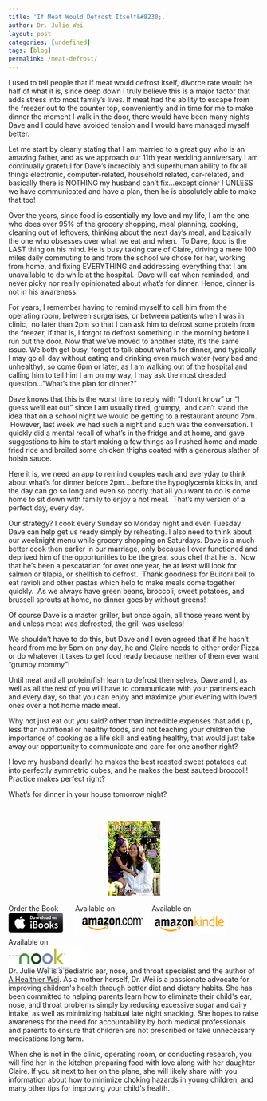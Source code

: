 ```yaml
---
title: 'If Meat Would Defrost Itself&#8230;.'
author: Dr. Julie Wei
layout: post
categories: [undefined]
tags: [blog]
permalink: /meat-defrost/
---
```

I used to tell people that if meat would defrost itself, divorce rate would be half of what it is, since deep down I truly believe this is a major factor that adds stress into most family&#8217;s lives. If meat had the ability to escape from the freezer out to the counter top, conveniently and in time for me to make dinner the moment I walk in the door, there would have been many nights Dave and I could have avoided tension and I would have managed myself better.

Let me start by clearly stating that I am married to a great guy who is an amazing father, and as we approach our 11th year wedding anniversary I am continually grateful for Dave&#8217;s incredibly and superhuman ability to fix all things electronic, computer-related, household related, car-related, and basically there is NOTHING my husband can&#8217;t fix&#8230;except dinner ! UNLESS we have communicated and have a plan, then he is absolutely able to make that too!

Over the years, since food is essentially my love and my life, I am the one who does over 95% of the grocery shopping, meal planning, cooking, cleaning out of leftovers, thinking about the next day&#8217;s meal, and basically the one who obsesses over what we eat and when.  To Dave, food is the LAST thing on his mind. He is busy taking care of Claire, driving a mere 100 miles daily commuting to and from the school we chose for her, working from home, and fixing EVERYTHING and addressing everything that I am unavailable to do while at the hospital.  Dave will eat when reminded, and never picky nor really opinionated about what&#8217;s for dinner. Hence, dinner is not in his awareness.

For years, I remember having to remind myself to call him from the operating room, between surgerises, or between patients when I was in clinic,  no later than 2pm so that I can ask him to defrost some protein from the freezer, if that is, I forgot to defrost something in the morning before I run out the door. Now that we&#8217;ve moved to another state, it&#8217;s the same issue. We both get busy, forget to talk about what&#8217;s for dinner, and typically I may go all day without eating and drinking even much water (very bad and unhealthy), so come 6pm or later, as I am walking out of the hospital and calling him to tell him I am on my way, I may ask the most dreaded question&#8230;&#8221;What&#8217;s the plan for dinner?&#8221;

Dave knows that this is the worst time to reply with &#8220;I don&#8217;t know&#8221; or &#8220;I guess we&#8217;ll eat out&#8221; since I am usually tired, grumpy,  and can&#8217;t stand the idea that on a school night we would be getting to a restaurant around 7pm.  However, last week we had such a night and such was the conversation. I quickly did a mental recall of what&#8217;s in the fridge and at home, and gave suggestions to him to start making a few things as I rushed home and made fried rice and broiled some chicken thighs coated with a generous slather of hoisin sauce.

Here it is, we need an app to remind couples each and everyday to think about what&#8217;s for dinner before 2pm&#8230;.before the hypoglycemia kicks in, and the day can go so long and even so poorly that all you want to do is come home to sit down with family to enjoy a hot meal.  That&#8217;s my version of a perfect day, every day.

Our strategy? I cook every Sunday so Monday night and even Tuesday Dave can help get us ready simply by reheating. I also need to think about our weeknight menu while grocery shopping on Saturdays. Dave is a much better cook then earlier in our marriage, only because I over functioned and deprived him of the opportunities to be the great sous chef that he is.  Now that he&#8217;s been a pescatarian for over one year, he at least will look for salmon or tilapia, or shellfish to defrost.  Thank goodness for Buitoni boil to eat ravioli and other pastas which help to make meals come together quickly.  As we always have green beans, broccoli, sweet potatoes, and brussell sprouts at home, no dinner goes by without greens!

Of course Dave is a master griller, but once again, all those years went by and unless meat was defrosted, the grill was useless!

We shouldn&#8217;t have to do this, but Dave and I even agreed that if he hasn&#8217;t heard from me by 5pm on any day, he and Claire needs to either order Pizza or do whatever it takes to get food ready because neither of them ever want &#8220;grumpy mommy&#8221;!

Until meat and all protein/fish learn to defrost themselves, Dave and I, as well as all the rest of you will have to communicate with your partners each and every day, so that you can enjoy and maximize your evening with loved ones over a hot home made meal.

Why not just eat out you said? other than incredible expenses that add up, less than nutritional or healthy foods, and not teaching your children the importance of cooking as a life skill and eating healthy, that would just take away our opportunity to communicate and care for one another right?

I love my husband dearly! he makes the best roasted sweet potatoes cut into perfectly symmetric cubes, and he makes the best sauteed broccoli! Practice makes perfect right?

What&#8217;s for dinner in your house tomorrow night?

&nbsp;

<span style="width:105px;display:table;margin:0 auto;"><a href="the-book/"><img src="/wp-content/uploads/2014/04/AHealthierWei_cover_150.png" /></a></span>

<p style="height:80px">
  <span style="width:130px;display:inline-block;vertical-align:top;"> Order the Book <a href="https://itunes.apple.com/us/book/a-healthier-wei/id806784060?ls=1&mt=11#" target="_blank" > <img class="size-full wp-image-944" alt="Apple iBooks" title="Apple iBooks" src="/wp-content/uploads/2014/02/Download_on_iBooks_Badge_US-UK_110x40_090513.png" width="110" height="40" /></a> </span> <span style="width:150px;display:inline-block;vertical-align:top;">Available on <a href="http://amzn.to/1fSNqeb" target="_blank" > <img class="size-full wp-image-945" alt="Amazon.com" title="Amazon.com" src="/wp-content/uploads/2014/02/amazon_com_logo_160.jpg" width="160" height="47" /> </a> </span> <span  style="width:150px;display:inline-block;vertical-align:top;">Available on <a href="http://amzn.to/1eHEfNl" target="_blank" > <img class="size-full wp-image-946" alt="Amazon Kindle" title="Amazon Kindle" src="/wp-content/uploads/2014/02/kindle_logo_160.jpg" width="160" height="43" /> </a> </span> <span style="width:150px;display:inline-block;vertical-align:top;">Available on <a href="http://www.barnesandnoble.com/w/a-healthier-wei-julie-wei/1118260302?ean=2940148244592&itm=1&usri=2940148244592" target="_blank" > <img class="size-full wp-image-947" alt="Nook" title="Nook" src="/wp-content/uploads/2014/02/nook_logo_160.png" width="160" height="52" /></a> </span>
</p>

\-----

Dr. Julie Wei is a pediatric ear, nose, and throat specialist and the author of [A Healthier Wei][1]. As a mother herself, Dr. Wei is a passionate advocate for improving children's health through better diet and dietary habits. She has been committed to helping parents learn how to eliminate their child's ear, nose, and throat problems simply by reducing excessive sugar and dairy intake, as well as minimizing habitual late night snacking. She hopes to raise awareness for the need for accountability by both medical professionals and parents to ensure that children are not prescribed or take unnecessary medications long term. 

When she is not in the clinic, operating room, or conducting research, you will find her in the kitchen preparing food with love along with her daughter Claire. If you sit next to her on the plane, she will likely share with you information about how to minimize choking hazards in young children, and many other tips for improving your child's health.

 [1]: the-book
